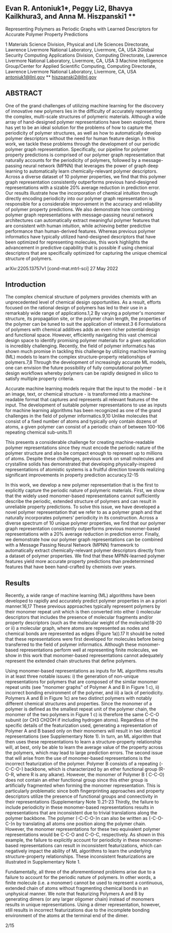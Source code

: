 ## Evan R. Antoniuk1*, Peggy Li2, Bhavya Kailkhura3, and Anna M. Hiszpanski1 **

Representing Polymers as Periodic Graphs with Learned Descriptors for Accurate Polymer Property Predictions

1 Materials Science Division, Physical and Life Sciences Directorate, Lawrence Livermore National Laboratory, Livermore, CA, USA 2Global Security Computing Applications Division, Computing Directorate, Lawrence Livermore National Laboratory, Livermore, CA, USA 3 Machine Intelligence Group/Center for Applied Scientific Computing, Computing Directorate, Lawrence Livermore National Laboratory, Livermore, CA, USA antoniuk1@llnl.gov ** hiszpanski2@llnl.gov

## ABSTRACT

One of the grand challenges of utilizing machine learning for the discovery of innovative new polymers lies in the difficulty of accurately representing the complex, multi-scale structures of polymeric materials. Although a wide array of hand-designed polymer representations have been explored, there has yet to be an ideal solution for the problems of how to capture the periodicity of polymer structures, as well as how to automatically develop polymer descriptors without the need for human feature design. In this work, we tackle these problems through the development of our periodic polymer graph representation. Specifically, our pipeline for polymer property predictions is comprised of our polymer graph representation that naturally accounts for the periodicity of polymers, followed by a message-passing neural network (MPNN) that leverages the power of graph deep learning to automatically learn chemically-relevant polymer descriptors. Across a diverse dataset of 10 polymer properties, we find that this polymer graph representation consistently outperforms previous hand-designed representations with a sizable 20% average reduction in prediction error. Our results illustrate how the incorporation of chemical intuition through directly encoding periodicity into our polymer graph representation is responsible for a considerable improvement in the accuracy and reliability of polymer property predictions. We also demonstrate how combining polymer graph representations with message-passing neural network architectures can automatically extract meaningful polymer features that are consistent with human intuition, while achieving better predictive performance than human-derived features. Whereas previous polymer informatics have typically utilized hand-designed descriptors that have been optimized for representing molecules, this work highlights the advancement in predictive capability that is possible if using chemical descriptors that are specifically optimized for capturing the unique chemical structure of polymers.

arXiv:2205.13757v1 [cond-mat.mtrl-sci] 27 May 2022

## Introduction

The complex chemical structure of polymers provides chemists with an unprecedented level of chemical design opportunities. As a result, efforts focused on the rational design of polymers has led to their use in a remarkably wide range of applications.1,2 By varying a polymer's monomer structure, its propagation site, or the polymer chain length, the properties of the polymer can be tuned to suit the application of interest.3 6 Formulations of polymers with chemical additives adds an even richer potential design and functional space. However, efficiently navigating this vast chemical design space to identify promising polymer materials for a given application is incredibly challenging. Recently, the field of polymer informatics has shown much promise in tackling this challenge by utilizing machine learning (ML) models to learn the complex structure-property relationships of polymers.7,8 Through the development of increasingly accurate ML models, one can envision the future possibility of fully computational polymer design workflows whereby polymers can be rapidly designed in silico to satisfy multiple property criteria.

Accurate machine learning models require that the input to the model - be it an image, text, or chemical structure - is transformed into a machine-readable format that captures and represents all relevant features of the input. The development of suitable polymer representations to use as inputs for machine learning algorithms has been recognized as one of the grand challenges in the field of polymer informatics.9,10 Unlike molecules that consist of a fixed number of atoms and typically only contain dozens of atoms, a given polymer can consist of a periodic chain of between 100-106 repeating chemical sub-units.11

This presents a considerable challenge for creating machine-readable polymer representations since they must encode the periodic nature of the polymer structure and also be compact enough to represent up to millions of atoms. Despite these challenges, previous work on small molecules and crystalline solids has demonstrated that developing physically-inspired representations of atomistic systems is a fruitful direction towards realizing significant improvements in property prediction accuracy.12-15

In this work, we develop a new polymer representation that is the first to explicitly capture the periodic nature of polymeric materials. First, we show that the widely used monomer-based representations cannot sufficiently describe the periodic, extended structure of polymers and can result in unreliable property predictions. To solve this issue, we have developed a novel polymer representation that we refer to as a polymer graph and that naturally incorporates polymers' periodicity in its construction. Across a diverse spectrum of 10 unique polymer properties, we find that our polymer graph representation consistently outperforms previous monomer-based representations with a 20% average reduction in prediction error. Finally, we demonstrate how our polymer graph representations can be combined with a Message Passing Neural Network (MPNN) framework to automatically extract chemically-relevant polymer descriptors directly from a dataset of polymer properties. We find that these MPNN-learned polymer features yield more accurate property predictions than predetermined features that have been hand-crafted by chemists over years.

## Results

Recently, a wide range of machine learning (ML) algorithms have been developed to rapidly and accurately predict polymer properties in an a priori manner.16,17 These previous approaches typically represent polymers by their monomer repeat unit which is then converted into either i) molecular descriptors that includes the presence of molecular fragments and/or property descriptors (such as the molecular weight of the molecule)18-20 or ii) a molecular graph, where atoms are represented as nodes and chemical bonds are represented as edges (Figure 1a)).17 It should be noted that these representations were first developed for molecules before being transferred to the field of polymer informatics. Although these monomer-based representations perform well at representing finite molecules, we show in this work that monomer-based representations cannot adequately represent the extended chain structures that define polymers.

Using monomer-based representations as inputs for ML algorithms results in at least three notable issues: i) the generation of non-unique representations for polymers that are composed of the similar monomer repeat units (see "monomer graphs" of Polymer A and B in Figure 1 c), ii) incorrect bonding environment of the polymer, and iii) a lack of periodicity. Polymers A and B in Figure 1c) are two distinct polymers with notably different chemical structures and properties. Since the monomer of a polymer is defined as the smallest repeat unit of the polymer chain, the monomer of the two polymers in Figure 1 c) is therefore the same C-C-O subunit (or CH3 CH2OH if including hydrogen atoms). Regardless of the specific details of the featurization used, generating a representation of Polymer A and B based only on their monomers will result in two identical representations (see Supplementary Note 1). In turn, an ML algorithm that then uses these representations to learn a structure-property relationship will, at best, only be able to learn the average value of the property across the polymers, which may lead to large prediction errors. The second issue that will arise from the use of monomer-based representations is the incorrect featurization of the polymer. Polymer B consists of a repeating (-C-C-O-) backbone, which is characterized by an ether functional group (R-O-R, where R is any alkane). However, the monomer of Polymer B ( C-C-O) does not contain an ether functional group since this ether group is artificially fragmented when forming the monomer representation. This is particularly problematic since both fingerprinting approaches and property descriptors utilize the presence of functional groups and connectivity in their representations (Supplementary Note 1).21-23 Thirdly, the failure to include periodicity in these monomer-based representations results in representations that are inconsistent due to trivial translations along the polymer backbone. The polymer (-C-C-O-)n can also be written as (-C-O-C-)n by translating all atoms one position along the polymer chain. However, the monomer representations for these two equivalent polymer representations would be C-C-O and C-O-C, respectively. As shown in this example, the failure to explicitly account for periodicity in these monomer-based representations can result in inconsistent featurizations, which can negatively impact the ability of ML algorithms to learn the underlying structure-property relationships. These inconsistent featurizations are illustrated in Supplementary Note 1.

Fundamentally, all three of the aforementioned problems arise due to a failure to account for the periodic nature of polymers. In other words, a finite molecule (i.e. a monomer) cannot be used to represent a continuous, extended chain of atoms without fragmenting chemical bonds in an unphysical manner. We note that featurizing Polymers A and B by generating dimers (or any larger oligomer chain) instead of monomers results in unique representations. Using a dimer representation, however, still results in incorrect featurizations due to the incomplete bonding environment of the atoms at the terminal end of the dimer.

2/15

